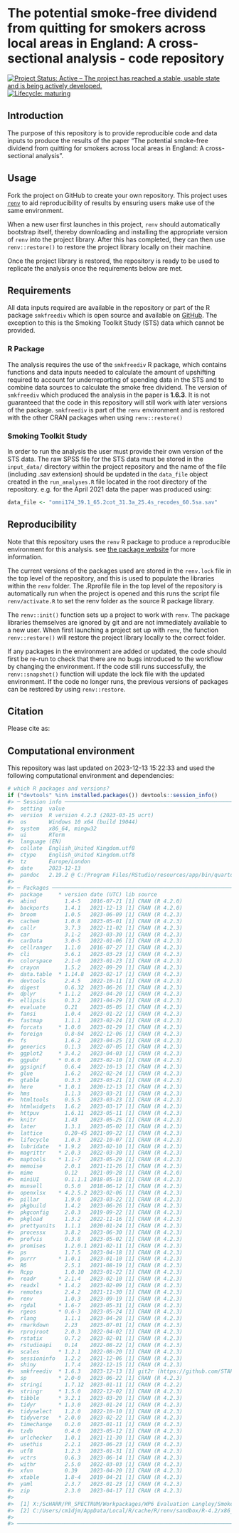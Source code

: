 
<!-- README.md is generated from README.Rmd. Please edit that file -->

# The potential smoke-free dividend from quitting for smokers across local areas in England: A cross-sectional analysis - code repository

<!-- badges: start -->

[![Project Status: Active – The project has reached a stable, usable
state and is being actively
developed.](https://www.repostatus.org/badges/latest/active.svg)](https://www.repostatus.org/#active)
[![Lifecycle:
maturing](https://img.shields.io/badge/lifecycle-maturing-blue.svg)](https://www.tidyverse.org/lifecycle/#maturing)
<!-- badges: end -->

## Introduction

The purpose of this repository is to provide reproducible code and data
inputs to produce the results of the paper “The potential smoke-free
dividend from quitting for smokers across local areas in England: A
cross-sectional analysis”.

## Usage

Fork the project on GitHub to create your own repository. This project
uses [`renv`](https://rstudio.github.io/renv/articles/renv.html) to aid
reproducibility of results by ensuring users make use of the same
environment.

When a new user first launches in this project, `renv` should
automatically bootstrap itself, thereby downloading and installing the
appropriate version of `renv` into the project library. After this has
completed, they can then use `renv::restore()` to restore the project
library locally on their machine.

Once the project library is restored, the repository is ready to be used
to replicate the analysis once the requirements below are met.

## Requirements

All data inputs required are available in the repository or part of the
R package `smkfreediv` which is open source and available on
[GitHub](https://github.com/STAPM/smkfreediv). The exception to this is
the Smoking Toolkit Study (STS) data which cannot be provided.

### R Package

The analysis requires the use of the `smkfreediv` R package, which
contains functions and data inputs needed to calculate the amount of
upshifting required to account for underreporting of spending data in
the STS and to combine data sources to calculate the smoke free
dividend. The version of `smkfreediv` which produced the analysis in the
paper is **1.6.3**. It is not guaranteed that the code in this
repository will still work with later versions of the package.
`smkfreediv` is part of the `renv` environment and is restored with the
other CRAN packages when using `renv::restore()`

### Smoking Toolkit Study

In order to run the analysis the user must provide their own version of
the STS data. The raw SPSS file for the STS data must be stored in the
`input_data/` directory within the project repository and the name of
the file (including .sav extension) should be updated in the `data_file`
object created in the `run_analyses.R` file located in the root
directory of the repository. e.g. for the April 2021 data the paper was
produced using:

``` r
data_file <- "omni174_39.1_65.2cot_31.3a_25.4s_recodes_60.5sa.sav"
```

## Reproducibility

Note that this repository uses the `renv` R package to produce a
reproducible environment for this analysis. see [the package
website](https://rstudio.github.io/renv/articles/renv.html) for more
information.

The current versions of the packages used are stored in the `renv.lock`
file in the top level of the repository, and this is used to populate
the libraries within the `renv` folder. The .Rprofile file in the top
level of the repository is automatically run when the project is opened
and this runs the script file `renv/activate.R` to set the renv folder
as the source R package library.

The `renv::init()` function sets up a project to work with `renv`. The
package libraries themselves are ignored by git and are not immediately
available to a new user. When first launching a project set up with
`renv`, the function `renv::restore()` will restore the project library
locally to the correct folder.

If any packages in the environment are added or updated, the code should
first be re-run to check that there are no bugs introduced to the
workflow by changing the environment. If the code still runs
successfully, the `renv::snapshot()` function will update the lock file
with the updated environment. If the code no longer runs, the previous
versions of packages can be restored by using `renv::restore`.

## Citation

Please cite as:

## Computational environment

This repository was last updated on 2023-12-13 15:22:33 and used the
following computational environment and dependencies:

``` r
# which R packages and versions?
if ("devtools" %in% installed.packages()) devtools::session_info()
#> ─ Session info ───────────────────────────────────────────────────────────────
#>  setting  value
#>  version  R version 4.2.3 (2023-03-15 ucrt)
#>  os       Windows 10 x64 (build 19044)
#>  system   x86_64, mingw32
#>  ui       RTerm
#>  language (EN)
#>  collate  English_United Kingdom.utf8
#>  ctype    English_United Kingdom.utf8
#>  tz       Europe/London
#>  date     2023-12-13
#>  pandoc   2.19.2 @ C:/Program Files/RStudio/resources/app/bin/quarto/bin/tools/ (via rmarkdown)
#> 
#> ─ Packages ───────────────────────────────────────────────────────────────────
#>  package     * version date (UTC) lib source
#>  abind         1.4-5   2016-07-21 [1] CRAN (R 4.2.0)
#>  backports     1.4.1   2021-12-13 [1] CRAN (R 4.2.0)
#>  broom         1.0.5   2023-06-09 [1] CRAN (R 4.2.3)
#>  cachem        1.0.8   2023-05-01 [1] CRAN (R 4.2.3)
#>  callr         3.7.3   2022-11-02 [1] CRAN (R 4.2.3)
#>  car           3.1-2   2023-03-30 [1] CRAN (R 4.2.3)
#>  carData       3.0-5   2022-01-06 [1] CRAN (R 4.2.3)
#>  cellranger    1.1.0   2016-07-27 [1] CRAN (R 4.2.3)
#>  cli           3.6.1   2023-03-23 [1] CRAN (R 4.2.3)
#>  colorspace    2.1-0   2023-01-23 [1] CRAN (R 4.2.3)
#>  crayon        1.5.2   2022-09-29 [1] CRAN (R 4.2.3)
#>  data.table  * 1.14.8  2023-02-17 [1] CRAN (R 4.2.3)
#>  devtools      2.4.5   2022-10-11 [1] CRAN (R 4.2.3)
#>  digest        0.6.32  2023-06-26 [1] CRAN (R 4.2.3)
#>  dplyr       * 1.1.2   2023-04-20 [1] CRAN (R 4.2.3)
#>  ellipsis      0.3.2   2021-04-29 [1] CRAN (R 4.2.3)
#>  evaluate      0.21    2023-05-05 [1] CRAN (R 4.2.3)
#>  fansi         1.0.4   2023-01-22 [1] CRAN (R 4.2.3)
#>  fastmap       1.1.1   2023-02-24 [1] CRAN (R 4.2.3)
#>  forcats     * 1.0.0   2023-01-29 [1] CRAN (R 4.2.3)
#>  foreign       0.8-84  2022-12-06 [1] CRAN (R 4.2.3)
#>  fs            1.6.2   2023-04-25 [1] CRAN (R 4.2.3)
#>  generics      0.1.3   2022-07-05 [1] CRAN (R 4.2.3)
#>  ggplot2     * 3.4.2   2023-04-03 [1] CRAN (R 4.2.3)
#>  ggpubr      * 0.6.0   2023-02-10 [1] CRAN (R 4.2.3)
#>  ggsignif      0.6.4   2022-10-13 [1] CRAN (R 4.2.3)
#>  glue          1.6.2   2022-02-24 [1] CRAN (R 4.2.3)
#>  gtable        0.3.3   2023-03-21 [1] CRAN (R 4.2.3)
#>  here        * 1.0.1   2020-12-13 [1] CRAN (R 4.2.3)
#>  hms           1.1.3   2023-03-21 [1] CRAN (R 4.2.3)
#>  htmltools     0.5.5   2023-03-23 [1] CRAN (R 4.2.3)
#>  htmlwidgets   1.6.2   2023-03-17 [1] CRAN (R 4.2.3)
#>  httpuv        1.6.11  2023-05-11 [1] CRAN (R 4.2.3)
#>  knitr         1.43    2023-05-25 [1] CRAN (R 4.2.3)
#>  later         1.3.1   2023-05-02 [1] CRAN (R 4.2.3)
#>  lattice       0.20-45 2021-09-22 [1] CRAN (R 4.2.3)
#>  lifecycle     1.0.3   2022-10-07 [1] CRAN (R 4.2.3)
#>  lubridate   * 1.9.2   2023-02-10 [1] CRAN (R 4.2.3)
#>  magrittr    * 2.0.3   2022-03-30 [1] CRAN (R 4.2.3)
#>  maptools    * 1.1-7   2023-05-29 [1] CRAN (R 4.2.3)
#>  memoise       2.0.1   2021-11-26 [1] CRAN (R 4.2.3)
#>  mime          0.12    2021-09-28 [1] CRAN (R 4.2.0)
#>  miniUI        0.1.1.1 2018-05-18 [1] CRAN (R 4.2.3)
#>  munsell       0.5.0   2018-06-12 [1] CRAN (R 4.2.3)
#>  openxlsx    * 4.2.5.2 2023-02-06 [1] CRAN (R 4.2.3)
#>  pillar        1.9.0   2023-03-22 [1] CRAN (R 4.2.3)
#>  pkgbuild      1.4.2   2023-06-26 [1] CRAN (R 4.2.3)
#>  pkgconfig     2.0.3   2019-09-22 [1] CRAN (R 4.2.3)
#>  pkgload       1.3.2   2022-11-16 [1] CRAN (R 4.2.3)
#>  prettyunits   1.1.1   2020-01-24 [1] CRAN (R 4.2.3)
#>  processx      3.8.2   2023-06-30 [1] CRAN (R 4.2.3)
#>  profvis       0.3.8   2023-05-02 [1] CRAN (R 4.2.3)
#>  promises      1.2.0.1 2021-02-11 [1] CRAN (R 4.2.3)
#>  ps            1.7.5   2023-04-18 [1] CRAN (R 4.2.3)
#>  purrr       * 1.0.1   2023-01-10 [1] CRAN (R 4.2.3)
#>  R6            2.5.1   2021-08-19 [1] CRAN (R 4.2.3)
#>  Rcpp          1.0.10  2023-01-22 [1] CRAN (R 4.2.3)
#>  readr       * 2.1.4   2023-02-10 [1] CRAN (R 4.2.3)
#>  readxl      * 1.4.2   2023-02-09 [1] CRAN (R 4.2.3)
#>  remotes       2.4.2   2021-11-30 [1] CRAN (R 4.2.3)
#>  renv          1.0.3   2023-09-19 [1] CRAN (R 4.2.3)
#>  rgdal       * 1.6-7   2023-05-31 [1] CRAN (R 4.2.3)
#>  rgeos       * 0.6-3   2023-05-24 [1] CRAN (R 4.2.3)
#>  rlang         1.1.1   2023-04-28 [1] CRAN (R 4.2.3)
#>  rmarkdown     2.23    2023-07-01 [1] CRAN (R 4.2.3)
#>  rprojroot     2.0.3   2022-04-02 [1] CRAN (R 4.2.3)
#>  rstatix       0.7.2   2023-02-01 [1] CRAN (R 4.2.3)
#>  rstudioapi    0.14    2022-08-22 [1] CRAN (R 4.2.3)
#>  scales      * 1.2.1   2022-08-20 [1] CRAN (R 4.2.3)
#>  sessioninfo   1.2.2   2021-12-06 [1] CRAN (R 4.2.3)
#>  shiny         1.7.4   2022-12-15 [1] CRAN (R 4.2.3)
#>  smkfreediv  * 1.6.3   2023-12-13 [1] git2r (https://github.com/STAPM/smkfreediv.git@195c21e)
#>  sp          * 2.0-0   2023-06-22 [1] CRAN (R 4.2.3)
#>  stringi       1.7.12  2023-01-11 [1] CRAN (R 4.2.2)
#>  stringr     * 1.5.0   2022-12-02 [1] CRAN (R 4.2.3)
#>  tibble      * 3.2.1   2023-03-20 [1] CRAN (R 4.2.3)
#>  tidyr       * 1.3.0   2023-01-24 [1] CRAN (R 4.2.3)
#>  tidyselect    1.2.0   2022-10-10 [1] CRAN (R 4.2.3)
#>  tidyverse   * 2.0.0   2023-02-22 [1] CRAN (R 4.2.3)
#>  timechange    0.2.0   2023-01-11 [1] CRAN (R 4.2.3)
#>  tzdb          0.4.0   2023-05-12 [1] CRAN (R 4.2.3)
#>  urlchecker    1.0.1   2021-11-30 [1] CRAN (R 4.2.3)
#>  usethis       2.2.1   2023-06-23 [1] CRAN (R 4.2.3)
#>  utf8          1.2.3   2023-01-31 [1] CRAN (R 4.2.3)
#>  vctrs         0.6.3   2023-06-14 [1] CRAN (R 4.2.3)
#>  withr         2.5.0   2022-03-03 [1] CRAN (R 4.2.3)
#>  xfun          0.39    2023-04-20 [1] CRAN (R 4.2.3)
#>  xtable        1.8-4   2019-04-21 [1] CRAN (R 4.2.3)
#>  yaml          2.3.7   2023-01-23 [1] CRAN (R 4.2.3)
#>  zip           2.3.0   2023-04-17 [1] CRAN (R 4.2.3)
#> 
#>  [1] X:/ScHARR/PR_SPECTRUM/Workpackages/WP6 Evaluation Langley/Smokefree Dividend/R/smoke-free-dividend/renv/library/R-4.2/x86_64-w64-mingw32
#>  [2] C:/Users/cm1djm/AppData/Local/R/cache/R/renv/sandbox/R-4.2/x86_64-w64-mingw32/19d6eec0
#> 
#> ──────────────────────────────────────────────────────────────────────────────
```
